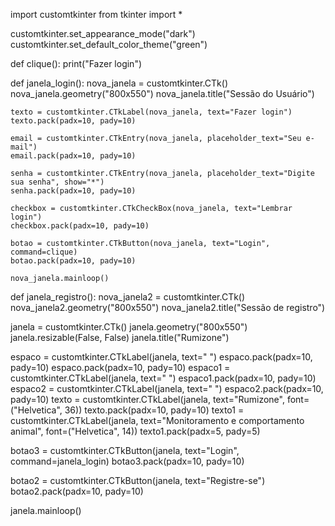 import customtkinter
from tkinter import *

customtkinter.set_appearance_mode("dark")
customtkinter.set_default_color_theme("green")

def clique():
    print("Fazer login")

def janela_login():
    nova_janela = customtkinter.CTk()
    nova_janela.geometry("800x550")
    nova_janela.title("Sessão do Usuário")

    texto = customtkinter.CTkLabel(nova_janela, text="Fazer login")
    texto.pack(padx=10, pady=10)

    email = customtkinter.CTkEntry(nova_janela, placeholder_text="Seu e-mail")
    email.pack(padx=10, pady=10)

    senha = customtkinter.CTkEntry(nova_janela, placeholder_text="Digite sua senha", show="*")
    senha.pack(padx=10, pady=10)

    checkbox = customtkinter.CTkCheckBox(nova_janela, text="Lembrar login")
    checkbox.pack(padx=10, pady=10)

    botao = customtkinter.CTkButton(nova_janela, text="Login", command=clique)
    botao.pack(padx=10, pady=10)

    nova_janela.mainloop()
    
def janela_registro():
    nova_janela2 = customtkinter.CTk()
    nova_janela2.geometry("800x550")
    nova_janela2.title("Sessão de registro")
    
    

janela = customtkinter.CTk()
janela.geometry("800x550")
janela.resizable(False, False)
janela.title("Rumizone")

espaco = customtkinter.CTkLabel(janela, text=" ")
espaco.pack(padx=10, pady=10)
espaco.pack(padx=10, pady=10)
espaco1 = customtkinter.CTkLabel(janela, text=" ")
espaco1.pack(padx=10, pady=10)
espaco2 = customtkinter.CTkLabel(janela, text=" ")
espaco2.pack(padx=10, pady=10)
texto = customtkinter.CTkLabel(janela, text="Rumizone", font=("Helvetica", 36))
texto.pack(padx=10, pady=10)
texto1 = customtkinter.CTkLabel(janela, text="Monitoramento e comportamento animal", font=("Helvetica", 14))
texto1.pack(padx=5, pady=5)

botao3 = customtkinter.CTkButton(janela, text="Login", command=janela_login)
botao3.pack(padx=10, pady=10)

botao2 = customtkinter.CTkButton(janela, text="Registre-se")
botao2.pack(padx=10, pady=10)


janela.mainloop()
